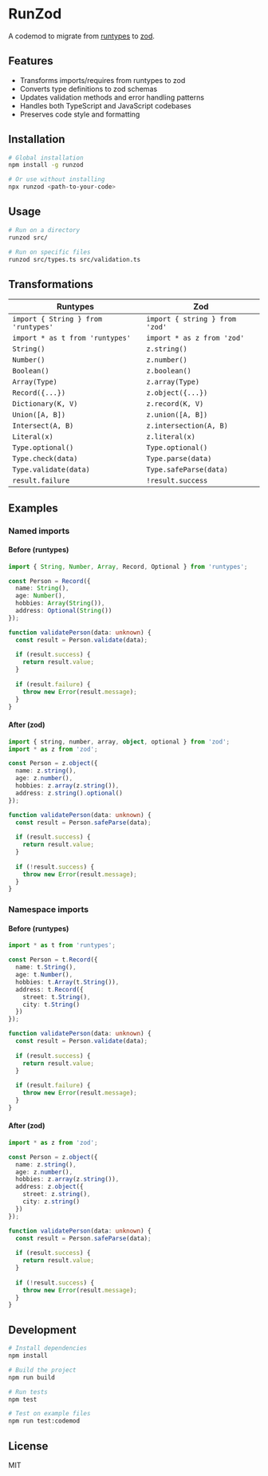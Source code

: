 # RunZod

A codemod to migrate from [runtypes](https://github.com/pelotom/runtypes) to [zod](https://github.com/colinhacks/zod).

## Features

- Transforms imports/requires from runtypes to zod
- Converts type definitions to zod schemas
- Updates validation methods and error handling patterns
- Handles both TypeScript and JavaScript codebases
- Preserves code style and formatting

## Installation

```bash
# Global installation
npm install -g runzod

# Or use without installing
npx runzod <path-to-your-code>
```

## Usage

```bash
# Run on a directory
runzod src/

# Run on specific files
runzod src/types.ts src/validation.ts
```

## Transformations

| Runtypes | Zod |
|----------|-----|
| `import { String } from 'runtypes'` | `import { string } from 'zod'` |
| `import * as t from 'runtypes'` | `import * as z from 'zod'` |
| `String()` | `z.string()` |
| `Number()` | `z.number()` |
| `Boolean()` | `z.boolean()` |
| `Array(Type)` | `z.array(Type)` |
| `Record({...})` | `z.object({...})` |
| `Dictionary(K, V)` | `z.record(K, V)` |
| `Union([A, B])` | `z.union([A, B])` |
| `Intersect(A, B)` | `z.intersection(A, B)` |
| `Literal(x)` | `z.literal(x)` |
| `Type.optional()` | `Type.optional()` |
| `Type.check(data)` | `Type.parse(data)` |
| `Type.validate(data)` | `Type.safeParse(data)` |
| `result.failure` | `!result.success` |

## Examples

### Named imports

#### Before (runtypes)

```typescript
import { String, Number, Array, Record, Optional } from 'runtypes';

const Person = Record({
  name: String(),
  age: Number(),
  hobbies: Array(String()),
  address: Optional(String())
});

function validatePerson(data: unknown) {
  const result = Person.validate(data);
  
  if (result.success) {
    return result.value;
  }
  
  if (result.failure) {
    throw new Error(result.message);
  }
}
```

#### After (zod)

```typescript
import { string, number, array, object, optional } from 'zod';
import * as z from 'zod';

const Person = z.object({
  name: z.string(),
  age: z.number(),
  hobbies: z.array(z.string()),
  address: z.string().optional()
});

function validatePerson(data: unknown) {
  const result = Person.safeParse(data);
  
  if (result.success) {
    return result.value;
  }
  
  if (!result.success) {
    throw new Error(result.message);
  }
}
```

### Namespace imports

#### Before (runtypes)

```typescript
import * as t from 'runtypes';

const Person = t.Record({
  name: t.String(),
  age: t.Number(),
  hobbies: t.Array(t.String()),
  address: t.Record({
    street: t.String(),
    city: t.String()
  })
});

function validatePerson(data: unknown) {
  const result = Person.validate(data);
  
  if (result.success) {
    return result.value;
  }
  
  if (result.failure) {
    throw new Error(result.message);
  }
}
```

#### After (zod)

```typescript
import * as z from 'zod';

const Person = z.object({
  name: z.string(),
  age: z.number(),
  hobbies: z.array(z.string()),
  address: z.object({
    street: z.string(),
    city: z.string()
  })
});

function validatePerson(data: unknown) {
  const result = Person.safeParse(data);
  
  if (result.success) {
    return result.value;
  }
  
  if (!result.success) {
    throw new Error(result.message);
  }
}
```

## Development

```bash
# Install dependencies
npm install

# Build the project
npm run build

# Run tests
npm test

# Test on example files
npm run test:codemod
```

## License

MIT